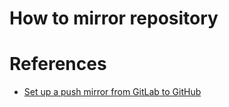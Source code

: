 # How to mirror repository

# References
- [Set up a push mirror from GitLab to GitHub](https://docs.gitlab.com/ee/user/project/repository/mirror/push.html#set-up-a-push-mirror-from-gitlab-to-github)